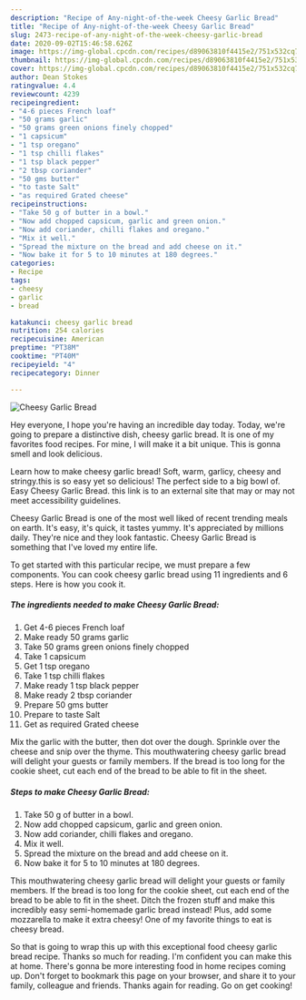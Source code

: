 ```yaml
---
description: "Recipe of Any-night-of-the-week Cheesy Garlic Bread"
title: "Recipe of Any-night-of-the-week Cheesy Garlic Bread"
slug: 2473-recipe-of-any-night-of-the-week-cheesy-garlic-bread
date: 2020-09-02T15:46:58.626Z
image: https://img-global.cpcdn.com/recipes/d89063810f4415e2/751x532cq70/cheesy-garlic-bread-recipe-main-photo.jpg
thumbnail: https://img-global.cpcdn.com/recipes/d89063810f4415e2/751x532cq70/cheesy-garlic-bread-recipe-main-photo.jpg
cover: https://img-global.cpcdn.com/recipes/d89063810f4415e2/751x532cq70/cheesy-garlic-bread-recipe-main-photo.jpg
author: Dean Stokes
ratingvalue: 4.4
reviewcount: 4239
recipeingredient:
- "4-6 pieces French loaf"
- "50 grams garlic"
- "50 grams green onions finely chopped"
- "1 capsicum"
- "1 tsp oregano"
- "1 tsp chilli flakes"
- "1 tsp black pepper"
- "2 tbsp coriander"
- "50 gms butter"
- "to taste Salt"
- "as required Grated cheese"
recipeinstructions:
- "Take 50 g of butter in a bowl."
- "Now add chopped capsicum, garlic and green onion."
- "Now add coriander, chilli flakes and oregano."
- "Mix it well."
- "Spread the mixture on the bread and add cheese on it."
- "Now bake it for 5 to 10 minutes at 180 degrees."
categories:
- Recipe
tags:
- cheesy
- garlic
- bread

katakunci: cheesy garlic bread 
nutrition: 254 calories
recipecuisine: American
preptime: "PT38M"
cooktime: "PT40M"
recipeyield: "4"
recipecategory: Dinner

---
```



![Cheesy Garlic Bread](https://img-global.cpcdn.com/recipes/d89063810f4415e2/751x532cq70/cheesy-garlic-bread-recipe-main-photo.jpg)

Hey everyone, I hope you're having an incredible day today. Today, we're going to prepare a distinctive dish, cheesy garlic bread. It is one of my favorites food recipes. For mine, I will make it a bit unique. This is gonna smell and look delicious.

Learn how to make cheesy garlic bread! Soft, warm, garlicy, cheesy and stringy.this is so easy yet so delicious! The perfect side to a big bowl of. Easy Cheesy Garlic Bread. this link is to an external site that may or may not meet accessibility guidelines.

Cheesy Garlic Bread is one of the most well liked of recent trending meals on earth. It's easy, it's quick, it tastes yummy. It's appreciated by millions daily. They're nice and they look fantastic. Cheesy Garlic Bread is something that I've loved my entire life.


To get started with this particular recipe, we must prepare a few components. You can cook cheesy garlic bread using 11 ingredients and 6 steps. Here is how you cook it.

<!--inarticleads1-->

##### The ingredients needed to make Cheesy Garlic Bread:

1. Get 4-6 pieces French loaf
1. Make ready 50 grams garlic
1. Take 50 grams green onions finely chopped
1. Take 1 capsicum
1. Get 1 tsp oregano
1. Take 1 tsp chilli flakes
1. Make ready 1 tsp black pepper
1. Make ready 2 tbsp coriander
1. Prepare 50 gms butter
1. Prepare to taste Salt
1. Get as required Grated cheese


Mix the garlic with the butter, then dot over the dough. Sprinkle over the cheese and snip over the thyme. This mouthwatering cheesy garlic bread will delight your guests or family members. If the bread is too long for the cookie sheet, cut each end of the bread to be able to fit in the sheet. 

<!--inarticleads2-->

##### Steps to make Cheesy Garlic Bread:

1. Take 50 g of butter in a bowl.
1. Now add chopped capsicum, garlic and green onion.
1. Now add coriander, chilli flakes and oregano.
1. Mix it well.
1. Spread the mixture on the bread and add cheese on it.
1. Now bake it for 5 to 10 minutes at 180 degrees.


This mouthwatering cheesy garlic bread will delight your guests or family members. If the bread is too long for the cookie sheet, cut each end of the bread to be able to fit in the sheet. Ditch the frozen stuff and make this incredibly easy semi-homemade garlic bread instead! Plus, add some mozzarella to make it extra cheesy! One of my favorite things to eat is cheesy bread. 

So that is going to wrap this up with this exceptional food cheesy garlic bread recipe. Thanks so much for reading. I'm confident you can make this at home. There's gonna be more interesting food in home recipes coming up. Don't forget to bookmark this page on your browser, and share it to your family, colleague and friends. Thanks again for reading. Go on get cooking!
